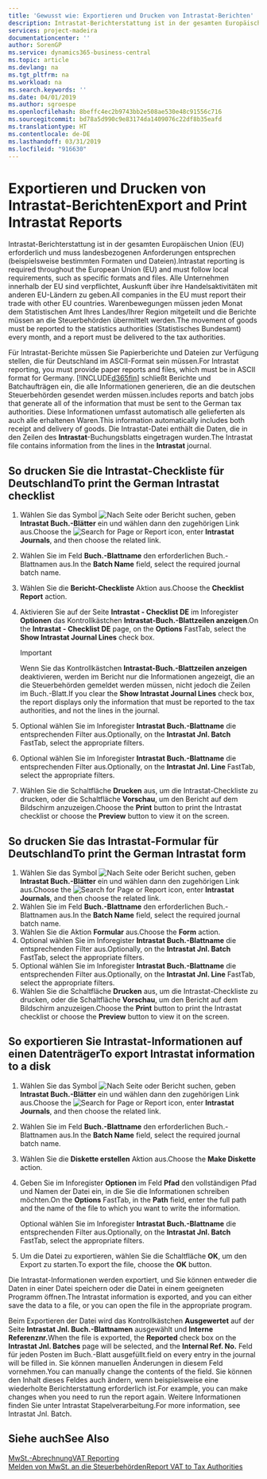 ```yaml
---
title: 'Gewusst wie: Exportieren und Drucken von Intrastat-Berichten'
description: Intrastat-Berichterstattung ist in der gesamten Europäischen Union (EU) erforderlich und muss landesbezogenen Anforderungen entsprechen (beispielsweise bestimmten Formaten und Dateien). Alle Unternehmen innerhalb der EU sind verpflichtet, Auskunft über ihre Handelsaktivitäten mit anderen EU-Ländern zu geben.
services: project-madeira
documentationcenter: ''
author: SorenGP
ms.service: dynamics365-business-central
ms.topic: article
ms.devlang: na
ms.tgt_pltfrm: na
ms.workload: na
ms.search.keywords: ''
ms.date: 04/01/2019
ms.author: sgroespe
ms.openlocfilehash: 8beffc4ec2b9743bb2e508ae530e48c91556c716
ms.sourcegitcommit: bd78a5d990c9e83174da1409076c22df8b35eafd
ms.translationtype: HT
ms.contentlocale: de-DE
ms.lasthandoff: 03/31/2019
ms.locfileid: "916630"
---
```

# <a name="export-and-print-intrastat-reports"></a><span data-ttu-id="f19d7-104">Exportieren und Drucken von Intrastat-Berichten</span><span class="sxs-lookup"><span data-stu-id="f19d7-104">Export and Print Intrastat Reports</span></span>
<span data-ttu-id="f19d7-105">Intrastat-Berichterstattung ist in der gesamten Europäischen Union (EU) erforderlich und muss landesbezogenen Anforderungen entsprechen (beispielsweise bestimmten Formaten und Dateien).</span><span class="sxs-lookup"><span data-stu-id="f19d7-105">Intrastat reporting is required throughout the European Union (EU) and must follow local requirements, such as specific formats and files.</span></span> <span data-ttu-id="f19d7-106">Alle Unternehmen innerhalb der EU sind verpflichtet, Auskunft über ihre Handelsaktivitäten mit anderen EU-Ländern zu geben.</span><span class="sxs-lookup"><span data-stu-id="f19d7-106">All companies in the EU must report their trade with other EU countries.</span></span> <span data-ttu-id="f19d7-107">Warenbewegungen müssen jeden Monat dem Statistischen Amt Ihres Landes/Ihrer Region mitgeteilt und die Berichte müssen an die Steuerbehörden übermittelt werden.</span><span class="sxs-lookup"><span data-stu-id="f19d7-107">The movement of goods must be reported to the statistics authorities (Statistisches Bundesamt) every month, and a report must be delivered to the tax authorities.</span></span>  

 <span data-ttu-id="f19d7-108">Für Intrastat-Berichte müssen Sie Papierberichte und Dateien zur Verfügung stellen, die für Deutschland im ASCII-Format sein müssen.</span><span class="sxs-lookup"><span data-stu-id="f19d7-108">For Intrastat reporting, you must provide paper reports and files, which must be in ASCII format for Germany.</span></span> [!INCLUDE[d365fin](../../includes/d365fin_md.md)] <span data-ttu-id="f19d7-109">schließt Berichte und Batchaufträgen ein, die alle Informationen generieren, die an die deutschen Steuerbehörden gesendet werden müssen.</span><span class="sxs-lookup"><span data-stu-id="f19d7-109">includes reports and batch jobs that generate all of the information that must be sent to the German tax authorities.</span></span> <span data-ttu-id="f19d7-110">Diese Informationen umfasst automatisch alle gelieferten als auch alle erhaltenen Waren.</span><span class="sxs-lookup"><span data-stu-id="f19d7-110">This information automatically includes both receipt and delivery of goods.</span></span> <span data-ttu-id="f19d7-111">Die Intrastat-Datei enthält die Daten, die in den Zeilen des **Intrastat**-Buchungsblatts eingetragen wurden.</span><span class="sxs-lookup"><span data-stu-id="f19d7-111">The Intrastat file contains information from the lines in the **Intrastat** journal.</span></span>  

## <a name="to-print-the-german-intrastat-checklist"></a><span data-ttu-id="f19d7-112">So drucken Sie die Intrastat-Checkliste für Deutschland</span><span class="sxs-lookup"><span data-stu-id="f19d7-112">To print the German Intrastat checklist</span></span>  

1.  <span data-ttu-id="f19d7-113">Wählen Sie das Symbol ![Nach Seite oder Bericht suchen](../../media/ui-search/search_small.png "Symbol Nach Seite oder Bericht suchen"), geben **Intrastat Buch.-Blätter** ein und wählen dann den zugehörigen Link aus.</span><span class="sxs-lookup"><span data-stu-id="f19d7-113">Choose the ![Search for Page or Report](../../media/ui-search/search_small.png "Search for Page or Report icon") icon, enter **Intrastat Journals**, and then choose the related link.</span></span>  
2.  <span data-ttu-id="f19d7-114">Wählen Sie im Feld **Buch.-Blattname** den erforderlichen Buch.-Blattnamen aus.</span><span class="sxs-lookup"><span data-stu-id="f19d7-114">In the **Batch Name** field, select the required journal batch name.</span></span>
3.  <span data-ttu-id="f19d7-115">Wählen Sie die **Bericht-Checkliste** Aktion aus.</span><span class="sxs-lookup"><span data-stu-id="f19d7-115">Choose the **Checklist Report** action.</span></span>  
4.  <span data-ttu-id="f19d7-116">Aktivieren Sie auf der Seite **Intrastat - Checklist DE** im Inforegister **Optionen** das Kontrollkästchen **Intrastat-Buch.-Blattzeilen anzeigen**.</span><span class="sxs-lookup"><span data-stu-id="f19d7-116">On the **Intrastat - Checklist DE** page, on the **Options** FastTab, select the **Show Intrastat Journal Lines** check box.</span></span>  

    > [!IMPORTANT]  
    >  <span data-ttu-id="f19d7-117">Wenn Sie das Kontrollkästchen **Intrastat-Buch.-Blattzeilen anzeigen** deaktivieren, werden im Bericht nur die Informationen angezeigt, die an die Steuerbehörden gemeldet werden müssen, nicht jedoch die Zeilen im Buch.-Blatt.</span><span class="sxs-lookup"><span data-stu-id="f19d7-117">If you clear the **Show Intrastat Journal Lines** check box, the report displays only the information that must be reported to the tax authorities, and not the lines in the journal.</span></span>  

5.  <span data-ttu-id="f19d7-118">Optional wählen Sie im Inforegister **Intrastat Buch.-Blattname** die entsprechenden Filter aus.</span><span class="sxs-lookup"><span data-stu-id="f19d7-118">Optionally, on the **Intrastat Jnl. Batch** FastTab, select the appropriate filters.</span></span>  
6.  <span data-ttu-id="f19d7-119">Optional wählen Sie im Inforegister **Intrastat Buch.-Blattname** die entsprechenden Filter aus.</span><span class="sxs-lookup"><span data-stu-id="f19d7-119">Optionally, on the **Intrastat Jnl. Line** FastTab, select the appropriate filters.</span></span>  
7.  <span data-ttu-id="f19d7-120">Wählen Sie die Schaltfläche **Drucken** aus, um die Intrastat-Checkliste zu drucken, oder die Schaltfläche **Vorschau**, um den Bericht auf dem Bildschirm anzuzeigen.</span><span class="sxs-lookup"><span data-stu-id="f19d7-120">Choose the **Print** button to print the Intrastat checklist or choose the **Preview** button to view it on the screen.</span></span>  

## <a name="to-print-the-german-intrastat-form"></a><span data-ttu-id="f19d7-121">So drucken Sie das Intrastat-Formular für Deutschland</span><span class="sxs-lookup"><span data-stu-id="f19d7-121">To print the German Intrastat form</span></span>  

1.  <span data-ttu-id="f19d7-122">Wählen Sie das Symbol ![Nach Seite oder Bericht suchen](../../media/ui-search/search_small.png "Symbol Nach Seite oder Bericht suchen"), geben **Intrastat Buch.-Blätter** ein und wählen dann den zugehörigen Link aus.</span><span class="sxs-lookup"><span data-stu-id="f19d7-122">Choose the ![Search for Page or Report](../../media/ui-search/search_small.png "Search for Page or Report icon") icon, enter **Intrastat Journals**, and then choose the related link.</span></span>  
2.  <span data-ttu-id="f19d7-123">Wählen Sie im Feld **Buch.-Blattname** den erforderlichen Buch.-Blattnamen aus.</span><span class="sxs-lookup"><span data-stu-id="f19d7-123">In the **Batch Name** field, select the required journal batch name.</span></span>  
3.  <span data-ttu-id="f19d7-124">Wählen Sie die Aktion **Formular** aus.</span><span class="sxs-lookup"><span data-stu-id="f19d7-124">Choose the **Form** action.</span></span>  
4.  <span data-ttu-id="f19d7-125">Optional wählen Sie im Inforegister **Intrastat Buch.-Blattname** die entsprechenden Filter aus.</span><span class="sxs-lookup"><span data-stu-id="f19d7-125">Optionally, on the **Intrastat Jnl. Batch** FastTab, select the appropriate filters.</span></span>  
5.  <span data-ttu-id="f19d7-126">Optional wählen Sie im Inforegister **Intrastat Buch.-Blattname** die entsprechenden Filter aus.</span><span class="sxs-lookup"><span data-stu-id="f19d7-126">Optionally, on the **Intrastat Jnl. Line** FastTab, select the appropriate filters.</span></span>  
6.  <span data-ttu-id="f19d7-127">Wählen Sie die Schaltfläche **Drucken** aus, um die Intrastat-Checkliste zu drucken, oder die Schaltfläche **Vorschau**, um den Bericht auf dem Bildschirm anzuzeigen.</span><span class="sxs-lookup"><span data-stu-id="f19d7-127">Choose the **Print** button to print the Intrastat checklist or choose the **Preview** button to view it on the screen.</span></span>  

## <a name="to-export-intrastat-information-to-a-disk"></a><span data-ttu-id="f19d7-128">So exportieren Sie Intrastat-Informationen auf einen Datenträger</span><span class="sxs-lookup"><span data-stu-id="f19d7-128">To export Intrastat information to a disk</span></span>  

1.  <span data-ttu-id="f19d7-129">Wählen Sie das Symbol ![Nach Seite oder Bericht suchen](../../media/ui-search/search_small.png "Symbol Nach Seite oder Bericht suchen"), geben **Intrastat Buch.-Blätter** ein und wählen dann den zugehörigen Link aus.</span><span class="sxs-lookup"><span data-stu-id="f19d7-129">Choose the ![Search for Page or Report](../../media/ui-search/search_small.png "Search for Page or Report icon") icon, enter **Intrastat Journals**, and then choose the related link.</span></span>  
2.  <span data-ttu-id="f19d7-130">Wählen Sie im Feld **Buch.-Blattname** den erforderlichen Buch.-Blattnamen aus.</span><span class="sxs-lookup"><span data-stu-id="f19d7-130">In the **Batch Name** field, select the required journal batch name.</span></span>  
3.  <span data-ttu-id="f19d7-131">Wählen Sie die **Diskette erstellen** Aktion aus.</span><span class="sxs-lookup"><span data-stu-id="f19d7-131">Choose the **Make Diskette** action.</span></span>  
4.  <span data-ttu-id="f19d7-132">Geben Sie im Inforegister **Optionen** im Feld **Pfad** den vollständigen Pfad und Namen der Datei ein, in die Sie die Informationen schreiben möchten.</span><span class="sxs-lookup"><span data-stu-id="f19d7-132">On the **Options** FastTab, in the **Path** field, enter the full path and the name of the file to which you want to write the information.</span></span>  

    <span data-ttu-id="f19d7-133">Optional wählen Sie im Inforegister **Intrastat Buch.-Blattname** die entsprechenden Filter aus.</span><span class="sxs-lookup"><span data-stu-id="f19d7-133">Optionally, on the **Intrastat Jnl. Batch** FastTab, select the appropriate filters.</span></span>  

5.  <span data-ttu-id="f19d7-134">Um die Datei zu exportieren, wählen Sie die Schaltfläche **OK**, um den Export zu starten.</span><span class="sxs-lookup"><span data-stu-id="f19d7-134">To export the file, choose the **OK** button.</span></span>  

<span data-ttu-id="f19d7-135">Die Intrastat-Informationen werden exportiert, und Sie können entweder die Daten in einer Datei speichern oder die Datei in einem geeigneten Programm öffnen.</span><span class="sxs-lookup"><span data-stu-id="f19d7-135">The Intrastat information is exported, and you can either save the data to a file, or you can open the file in the appropriate program.</span></span>  

 <span data-ttu-id="f19d7-136">Beim Exportieren der Datei wird das Kontrollkästchen **Ausgewertet** auf der Seite **Intrastat Jnl. Buch.-Blattnamen** ausgewählt und **Interne Referenznr.**</span><span class="sxs-lookup"><span data-stu-id="f19d7-136">When the file is exported, the **Reported** check box on the **Intrastat Jnl. Batches** page will be selected, and the **Internal Ref. No.**</span></span> <span data-ttu-id="f19d7-137">Feld für jeden Posten im Buch.-Blatt ausgefüllt.</span><span class="sxs-lookup"><span data-stu-id="f19d7-137">field on every entry in the journal will be filled in.</span></span> <span data-ttu-id="f19d7-138">Sie können manuellen Änderungen in diesem Feld vornehmen.</span><span class="sxs-lookup"><span data-stu-id="f19d7-138">You can manually change the contents of the field.</span></span> <span data-ttu-id="f19d7-139">Sie können den Inhalt dieses Feldes auch ändern, wenn beispielsweise eine wiederholte Berichterstattung erforderlich ist.</span><span class="sxs-lookup"><span data-stu-id="f19d7-139">For example, you can make changes when you need to run the report again.</span></span> <span data-ttu-id="f19d7-140">Weitere Informationen finden Sie unter  Intrastat Stapelverarbeitung.</span><span class="sxs-lookup"><span data-stu-id="f19d7-140">For more information, see Intrastat Jnl. Batch.</span></span>  

## <a name="see-also"></a><span data-ttu-id="f19d7-141">Siehe auch</span><span class="sxs-lookup"><span data-stu-id="f19d7-141">See Also</span></span>  
 [<span data-ttu-id="f19d7-142">MwSt.-Abrechnung</span><span class="sxs-lookup"><span data-stu-id="f19d7-142">VAT Reporting</span></span>](vat-reporting.md)  
 [<span data-ttu-id="f19d7-143">Melden von MwSt. an die Steuerbehörden</span><span class="sxs-lookup"><span data-stu-id="f19d7-143">Report VAT to Tax Authorities</span></span>](../../finance-how-report-vat.md)
